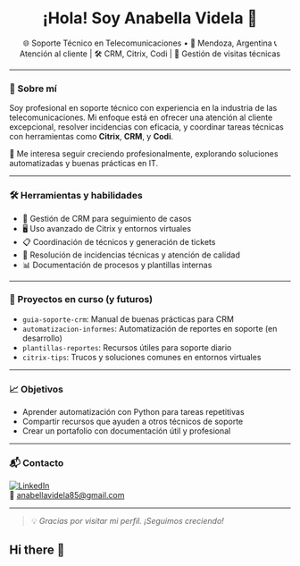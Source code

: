 <h1 align="center">¡Hola! Soy Anabella Videla 👋</h1>

<p align="center">
🌐 Soporte Técnico en Telecomunicaciones • 📍 Mendoza, Argentina  
📞 Atención al cliente | 🛠️ CRM, Citrix, Codi | 🤝 Gestión de visitas técnicas  
</p>

---

### 🧭 Sobre mí

Soy profesional en soporte técnico con experiencia en la industria de las telecomunicaciones. Mi enfoque está en ofrecer una atención al cliente excepcional, resolver incidencias con eficacia, y coordinar tareas técnicas con herramientas como **Citrix**, **CRM**, y **Codi**.

📌 Me interesa seguir creciendo profesionalmente, explorando soluciones automatizadas y buenas prácticas en IT.

---

### 🛠️ Herramientas y habilidades

- 🎯 Gestión de CRM para seguimiento de casos
- 🖥️ Uso avanzado de Citrix y entornos virtuales
- 📋 Coordinación de técnicos y generación de tickets
- 🧠 Resolución de incidencias técnicas y atención de calidad
- 📊 Documentación de procesos y plantillas internas

---

### 🚀 Proyectos en curso (y futuros)

- `guia-soporte-crm`: Manual de buenas prácticas para CRM
- `automatizacion-informes`: Automatización de reportes en soporte (en desarrollo)
- `plantillas-reportes`: Recursos útiles para soporte diario
- `citrix-tips`: Trucos y soluciones comunes en entornos virtuales

---

### 📈 Objetivos

- Aprender automatización con Python para tareas repetitivas  
- Compartir recursos que ayuden a otros técnicos de soporte  
- Crear un portafolio con documentación útil y profesional

---

### 📬 Contacto

[![LinkedIn](https://img.shields.io/badge/LinkedIn-AnitaVidela-blue?logo=linkedin)](https://www.linkedin.com/in/tuusuario)  
📧 anabellavidela85@gmail.com

---

> 💡 *Gracias por visitar mi perfil. ¡Seguimos creciendo!*
## Hi there 👋


